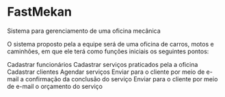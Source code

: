 # FastMekan
Sistema para gerenciamento de uma oficina mecânica

O sistema proposto pela a equipe será de uma oficina de carros, motos e caminhões, em que ele terá como funções iniciais os seguintes pontos:

Cadastrar funcionários
Cadastrar serviços praticados pela a oficina 
Cadastrar clientes
Agendar serviços
Enviar para o cliente por meio de e-mail a confirmação da conclusão do serviço
Enviar para o cliente por meio de e-mail o orçamento do serviço
